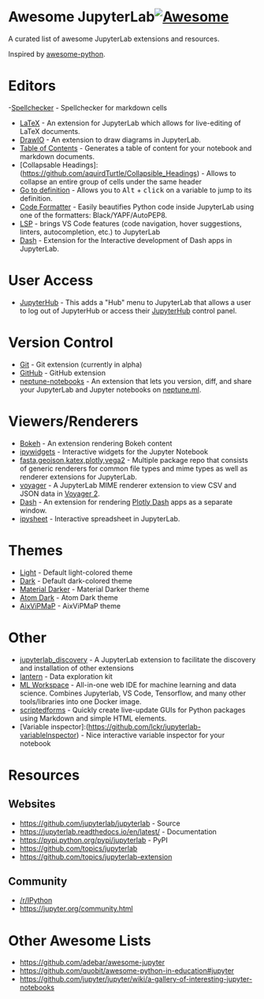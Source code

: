 # Awesome JupyterLab[![Awesome](https://cdn.rawgit.com/sindresorhus/awesome/d7305f38d29fed78fa85652e3a63e154dd8e8829/media/badge.svg)](https://github.com/sindresorhus/awesome)

A curated list of awesome JupyterLab extensions and resources.

Inspired by [awesome-python](https://github.com/vinta/awesome-python).


# Editors
-[Spellchecker](https://github.com/ijmbarr/jupyterlab_spellchecker) - Spellchecker for markdown cells
- [LaTeX](https://github.com/jupyterlab/jupyterlab-latex) - An extension for JupyterLab which allows for live-editing of LaTeX documents.
- [DrawIO](https://github.com/QuantStack/jupyterlab-drawio) - An extension to draw diagrams in JupyterLab.
- [Table of Contents](https://github.com/ian-r-rose/jupyterlab-toc) - Generates a table of content for your notebook and markdown documents.
- [Collapsable Headings]:(https://github.com/aquirdTurtle/Collapsible_Headings) - Allows to collapse an entire group of cells under the same header
- [Go to definition](https://github.com/krassowski/jupyterlab-go-to-definition) - Allows you to <kbd>Alt</kbd> + <kbd>click</kbd> on a variable to jump to its definition.
- [Code Formatter](https://github.com/ryantam626/jupyterlab_code_formatter) - Easily beautifies Python code inside JupyterLab using one of the formatters: Black/YAPF/AutoPEP8.
- [LSP](https://github.com/krassowski/jupyterlab-lsp) - brings VS Code features (code navigation, hover suggestions, linters, autocompletion, etc.) to JupyterLab
- [Dash](https://github.com/plotly/jupyter-dash) - Extension for the Interactive development of Dash apps in JupyterLab.

# User Access
- [JupyterHub](https://github.com/jupyterhub/jupyterlab-hub) - This adds a "Hub" menu to JupyterLab that allows a user to log out of JupyterHub or access their [JupyterHub](https://github.com/jupyterhub/jupyterhub) control panel.

# Version Control
- [Git](https://github.com/jupyterlab/jupyterlab-git) - Git extension (currently in alpha)
- [GitHub](https://github.com/jupyterlab/jupyterlab-github) - GitHub extension
- [neptune-notebooks](https://docs.neptune.ml/notebooks/introduction.html) - An extension that lets you version, diff, and share your JupyterLab and Jupyter notebooks on [neptune.ml](https://neptune.ml/). 

# Viewers/Renderers
- [Bokeh](https://github.com/bokeh/jupyterlab_bokeh) - An extension rendering Bokeh content
- [ipywidgets](https://github.com/jupyter-widgets/ipywidgets) - Interactive widgets for the Jupyter Notebook
- [fasta,geojson,katex,plotly,vega2](https://github.com/jupyterlab/jupyter-renderers) - Multiple package repo that consists of generic renderers for common file types and mime types as well as renderer extensions for JupyterLab.
- [voyager](https://github.com/altair-viz/jupyterlab_voyager) - A JupyterLab MIME renderer extension to view CSV and JSON data in [Voyager 2](https://github.com/vega/voyager#voyager-2).
- [Dash](https://github.com/plotly/jupyterlab-dash) - An extension for rendering [Plotly Dash](https://plot.ly/products/dash/) apps as a separate window.
- [ipysheet](https://github.com/QuantStack/ipysheet) - Interactive spreadsheet in JupyterLab.

# Themes
- [Light](https://github.com/jupyterlab/jupyterlab/tree/master/packages/theme-light-extension) - Default light-colored theme
- [Dark](https://github.com/jupyterlab/jupyterlab/tree/master/packages/theme-dark-extension) - Default dark-colored theme
- [Material Darker](https://github.com/oriolmirosa/jupyterlab_materialdarker) - Material Darker theme
- [Atom Dark](https://github.com/BurglarBenson/Jupyter-Atom-Dark-Theme) - Atom Dark theme
- [AixViPMaP](https://github.com/AixViPMaP/jlab-theme) - AixViPMaP theme

# Other
- [jupyterlab_discovery](https://github.com/vidartf/jupyterlab_discovery) - A JupyterLab extension to facilitate the discovery and installation of other extensions
- [lantern](https://github.com/timkpaine/lantern) - Data exploration kit
- [ML Workspace](https://github.com/ml-tooling/ml-workspace) - All-in-one web IDE for machine learning and data science. Combines Jupyterlab, VS Code, Tensorflow, and many other tools/libraries into one Docker image.
- [scriptedforms](https://github.com/SimonBiggs/scriptedforms) - Quickly create live-update GUIs for Python packages using Markdown and simple HTML elements.
- [Variable inspector]:(https://github.com/lckr/jupyterlab-variableInspector) - Nice interactive variable inspector for your notebook

# Resources

## Websites
- https://github.com/jupyterlab/jupyterlab - Source
- https://jupyterlab.readthedocs.io/en/latest/ - Documentation
- https://pypi.python.org/pypi/jupyterlab - PyPI
- https://github.com/topics/jupyterlab
- https://github.com/topics/jupyterlab-extension

## Community
- [/r/IPython](https://www.reddit.com/r/IPython/)
- https://jupyter.org/community.html


# Other Awesome Lists
- https://github.com/adebar/awesome-jupyter
- https://github.com/quobit/awesome-python-in-education#jupyter
- https://github.com/jupyter/jupyter/wiki/a-gallery-of-interesting-jupyter-notebooks
